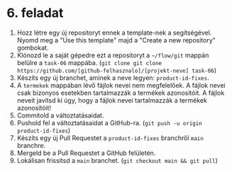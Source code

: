 # 6. feladat

1. Hozz létre egy új repositoryt ennek a template-nek a segítségével. Nyomd meg a "Use this template" majd a "Create a new repository" gombokat.
2. Klónozd le a saját gépedre ezt a repositoryt a `~/flow/git` mappán belülre a `task-06` mappába. (`git clone git clone https://github.com/[github-felhasznalo]/[projekt-neve] task-06`)
3. Készíts egy új branchet, aminek a neve legyen: `product-id-fixes`.
4. A `termekek` mappában lévő fájlok nevei nem megfelelőek. A fájlok nevei csak bizonyos esetekben tartalmazzák a termékek azonosítóit. A fájlok neveit javítsd ki úgy, hogy a fájlok nevei tartalmazzák a termékek azonosítóit!
5. Commitold a változtatásaidat.
6. Pushold fel a változtatásaidat a GitHub-ra. (`git push -u origin product-id-fixes`)
7. Készíts egy új Pull Requestet a `product-id-fixes` branchről `main` branchre.
8. Mergeld be a Pull Requestet a GitHub felületén.
9. Lokálisan frissítsd a `main` branchet. (`git checkout main && git pull`)
